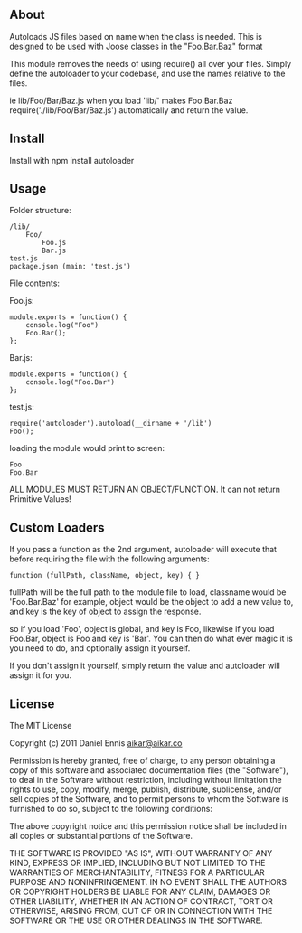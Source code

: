 ## About
Autoloads JS files based on name when the class is needed.
This is designed to be used with Joose classes in the "Foo.Bar.Baz" format

This module removes the needs of using require() all over your files. Simply
define the autoloader to your codebase, and use the names relative to the files.

ie lib/Foo/Bar/Baz.js when you load 'lib/' makes Foo.Bar.Baz
require('./lib/Foo/Bar/Baz.js') automatically and return the value.

## Install

Install with npm install autoloader

## Usage

Folder structure:

    /lib/
        Foo/
            Foo.js
            Bar.js
    test.js
    package.json (main: 'test.js')
    
File contents:

Foo.js:

    module.exports = function() {
        console.log("Foo")
        Foo.Bar();
    };

Bar.js:

    module.exports = function() {
        console.log("Foo.Bar")
    };


test.js:
    
    require('autoloader').autoload(__dirname + '/lib')
    Foo();


loading the module would print to screen:

    Foo
    Foo.Bar
    
ALL MODULES MUST RETURN AN OBJECT/FUNCTION. It can not return Primitive Values!

## Custom Loaders
If you pass a function as the 2nd argument, autoloader will execute that before
requiring the file with the following arguments:

    function (fullPath, className, object, key) { }
    
fullPath will be the full path to the module file to load, classname would
be 'Foo.Bar.Baz' for example, object would be the object to add a new value
to, and key is the key of object to assign the response.

so if you load 'Foo', object is global, and key is Foo, likewise if you load
Foo.Bar, object is Foo and key is 'Bar'.
You can then do what ever magic it is you need to do, and optionally assign it yourself.

If you don't assign it yourself, simply return the value and autoloader will
assign it for you.

## License
The MIT License

  Copyright (c) 2011 Daniel Ennis <aikar@aikar.co>

Permission is hereby granted, free of charge, to any person obtaining a copy
of this software and associated documentation files (the "Software"), to deal
in the Software without restriction, including without limitation the rights
to use, copy, modify, merge, publish, distribute, sublicense, and/or sell
copies of the Software, and to permit persons to whom the Software is
furnished to do so, subject to the following conditions:

The above copyright notice and this permission notice shall be included in
all copies or substantial portions of the Software.

THE SOFTWARE IS PROVIDED "AS IS", WITHOUT WARRANTY OF ANY KIND, EXPRESS OR
IMPLIED, INCLUDING BUT NOT LIMITED TO THE WARRANTIES OF MERCHANTABILITY,
FITNESS FOR A PARTICULAR PURPOSE AND NONINFRINGEMENT. IN NO EVENT SHALL THE
AUTHORS OR COPYRIGHT HOLDERS BE LIABLE FOR ANY CLAIM, DAMAGES OR OTHER
LIABILITY, WHETHER IN AN ACTION OF CONTRACT, TORT OR OTHERWISE, ARISING FROM,
OUT OF OR IN CONNECTION WITH THE SOFTWARE OR THE USE OR OTHER DEALINGS IN
THE SOFTWARE.

